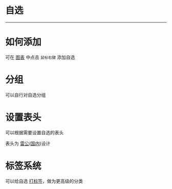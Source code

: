 # 自选
---

# 如何添加
可在 [图表](chart.md) 中点击 `鼠标右键` 添加自选

# 分组
可以自行对自选分组

# 设置表头
可以根据需要设置自选的表头

表头为 [雷公](https://www.youtube.com/watch?v=xeB3jubCH08)([国内](https://www.bilibili.com/video/BV1di4y1s7Et))设计

# 标签系统
可以给自选 [打标签](principles.md)，做为更高级的分类